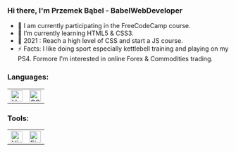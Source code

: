 ### Hi there, I'm Przemek Bąbel - BabelWebDeveloper

- 💼 I am currently participating in the FreeCodeCamp course.
- 💾 I’m currently learning HTML5 & CSS3.
- 🎯 2021 : Reach a high level of CSS and start a JS course.
- ⚡ Facts: I like doing sport especially kettlebell training and playing on my PS4. Formore I'm interested in online Forex & Commodities trading.

### Languages:

<table>
<tr>
    <td>
        <img alt="HTML" width="26px" src="https://raw.githubusercontent.com/BabelWebDeveloper/BabelWebDeveloper/master/img/html.png"/>
    </td>
    <td>
        <img alt="CSS" width="26px" src="https://raw.githubusercontent.com/BabelWebDeveloper/BabelWebDeveloper/master/img/css.png"/>
    </td>
</table>

### Tools:

<table>
<tr>
    <td>
        <img alt="Visual Studio Code" width="26px" src="https://raw.githubusercontent.com/BabelWebDeveloper/BabelWebDeveloper/master/img/vsc.jpg"/>
    </td>
    <td>
        <img alt="Figma" width="26px" src="https://raw.githubusercontent.com/BabelWebDeveloper/BabelWebDeveloper/master/img/figma.png"/>
    </td>
</tr>
